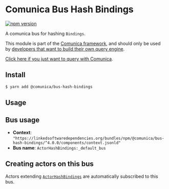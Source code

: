 # Comunica Bus Hash Bindings

[![npm version](https://badge.fury.io/js/%40comunica%2Fbus-hash-bindings.svg)](https://www.npmjs.com/package/@comunica/bus-hash-bindings)

A comunica bus for hashing `Bindings`.

This module is part of the [Comunica framework](https://github.com/comunica/comunica),
and should only be used by [developers that want to build their own query engine](https://comunica.dev/docs/modify/).

[Click here if you just want to query with Comunica](https://comunica.dev/docs/query/).

## Install

```bash
$ yarn add @comunica/bus-hash-bindings
```

## Usage

## Bus usage

* **Context**: `"https://linkedsoftwaredependencies.org/bundles/npm/@comunica/bus-hash-bindings/^4.0.0/components/context.jsonld"`
* **Bus name**: `ActorHashBindings:_default_bus`

## Creating actors on this bus

Actors extending [`ActorHashBindings`](https://comunica.github.io/comunica/classes/_comunica_bus_hash_bindings.ActorHashBindings.html) are automatically subscribed to this bus.
